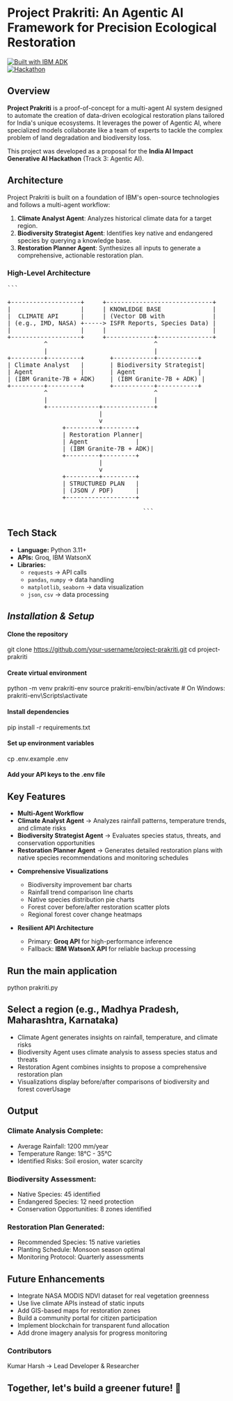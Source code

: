 # **Project Prakriti: An Agentic AI Framework for Precision Ecological Restoration**

[![Built with IBM ADK](https://img.shields.io/badge/Built%20with-IBM%20ADK-blue.svg)](https://github.com/IBM/agent-development-kit)  
[![Hackathon](https://img.shields.io/badge/India-AI%20Impact%20Hackathon-orange.svg)](https://iisc-ibm-india-ai-impact.devpost.com/)

##  Overview

**Project Prakriti** is a proof-of-concept for a multi-agent AI system designed to automate the creation of data-driven ecological restoration plans tailored for India's unique ecosystems. It leverages the power of Agentic AI, where specialized models collaborate like a team of experts to tackle the complex problem of land degradation and biodiversity loss.

This project was developed as a proposal for the **India AI Impact Generative AI Hackathon** (Track 3: Agentic AI).

##  Architecture

Project Prakriti is built on a foundation of IBM's open-source technologies and follows a multi-agent workflow:

1. **Climate Analyst Agent**: Analyzes historical climate data for a target region.  
2. **Biodiversity Strategist Agent**: Identifies key native and endangered species by querying a knowledge base.  
3. **Restoration Planner Agent**: Synthesizes all inputs to generate a comprehensive, actionable restoration plan.

### High-Level Architecture
<pre>
```
          
+-------------------+     +-----------------------------+
|                   |     | KNOWLEDGE BASE              |
|  CLIMATE API      |     | (Vector DB with             |
| (e.g., IMD, NASA) +-----> ISFR Reports, Species Data) |
|                   |     |                             |
+-------------------+     +-------------+---------------+
          ^                             ^
          |                             |
+---------+---------+       +-----------+-----------+
| Climate Analyst   |       | Biodiversity Strategist|
| Agent             |       | Agent                 |
| (IBM Granite-7B + ADK)    | (IBM Granite-7B + ADK) |
+---------+---------+       +-----------+-----------+
          ^                             ^
          |                             |
          +--------------+--------------+
                         |
                         v
               +---------+---------+
               | Restoration Planner|
               | Agent             |
               | (IBM Granite-7B + ADK)|
               +---------+---------+
                         |
                         v
               +---------+---------+
               | STRUCTURED PLAN   |
               | (JSON / PDF)      |
               +-------------------+

                                     ``` </pre>


##  **Tech Stack**

- **Language:** Python 3.11+
- **APIs:** Groq, IBM WatsonX
- **Libraries:**
  - `requests` → API calls
  - `pandas`, `numpy` → data handling
  - `matplotlib`, `seaborn` → data visualization
  - `json`, `csv` → data processing

##  ***Installation & Setup***

#### **Clone the repository**
git clone https://github.com/your-username/project-prakriti.git
cd project-prakriti

#### **Create virtual environment**
python -m venv prakriti-env
source prakriti-env/bin/activate  # On Windows: prakriti-env\Scripts\activate

#### **Install dependencies**
pip install -r requirements.txt

#### **Set up environment variables**
cp .env.example .env

#### Add your API keys to the .env file

## **Key Features**

* **Multi-Agent Workflow**
* **Climate Analyst Agent** → Analyzes rainfall patterns, temperature trends, and climate risks
* **Biodiversity Strategist Agent** → Evaluates species status, threats, and conservation opportunities
* **Restoration Planner Agent** → Generates detailed restoration plans with native species recommendations and monitoring schedules

- **Comprehensive Visualizations**
  * Biodiversity improvement bar charts
  * Rainfall trend comparison line charts
  *  Native species distribution pie charts
  * Forest cover before/after restoration scatter plots
  * Regional forest cover change heatmaps

- **Resilient API Architecture**
  * Primary: **Groq API** for high-performance inference
  * Fallback: **IBM WatsonX API** for reliable backup processing

## Run the main application
python prakriti.py

## **Select a region (e.g., Madhya Pradesh, Maharashtra, Karnataka)**

* Climate Agent generates insights on rainfall, temperature, and climate risks
* Biodiversity Agent uses climate analysis to assess species status and threats
* Restoration Agent combines insights to propose a comprehensive restoration plan
* Visualizations display before/after comparisons of biodiversity and forest coverUsage

## **Output**

### Climate Analysis Complete:
* Average Rainfall: 1200 mm/year
* Temperature Range: 18°C - 35°C
* Identified Risks: Soil erosion, water scarcity

### Biodiversity Assessment:
* Native Species: 45 identified
* Endangered Species: 12 need protection
* Conservation Opportunities: 8 zones identified

 ### Restoration Plan Generated:
* Recommended Species: 15 native varieties
* Planting Schedule: Monsoon season optimal
* Monitoring Protocol: Quarterly assessments


## **Future Enhancements**
  
* Integrate NASA MODIS NDVI dataset for real vegetation greenness
* Use live climate APIs instead of static inputs
* Add GIS-based maps for restoration zones
* Build a community portal for citizen participation
* Implement blockchain for transparent fund allocation
* Add drone imagery analysis for progress monitoring

### **Contributors**
Kumar Harsh → Lead Developer & Researcher

## **Together, let's build a greener future! 🌱**

